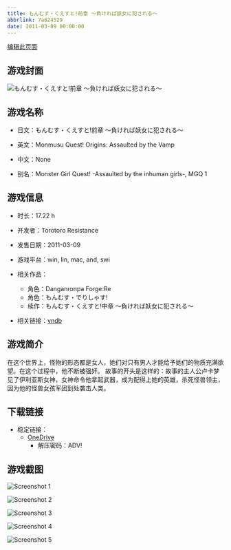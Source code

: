 ```yaml
---
title: もんむす・くえすと!前章 ～負ければ妖女に犯される～
abbrlink: 7a624529
date: 2011-03-09 00:00:00
---
```

[编辑此页面](https://github.com/ACG-3/ADV3-source/blob/main/source/_posts/games/MONMUSU.md)

## 游戏封面

![もんむす・くえすと!前章 ～負ければ妖女に犯される～](https://pan.timero.xyz/onedrive/img_lib_001/MONMUSU_cover.avif)


## 游戏名称

- 日文：もんむす・くえすと!前章 ～負ければ妖女に犯される～
- 英文：Monmusu Quest! Origins: Assaulted by the Vamp
- 中文：None

- 别名：Monster Girl Quest! -Assaulted by the inhuman girls-, MGQ 1


## 游戏信息

- 时长：17.22 h
- 开发者：Torotoro Resistance
- 发售日期：2011-03-09
- 游戏平台：win, lin, mac, and, swi
- 相关作品：
   - 角色：Danganronpa Forge:Re
   - 角色：もんむす・でりしゃす!
   - 续作：もんむす・くえすと!中章 ～負ければ妖女に犯される～

- 相关链接：[vndb](https://vndb.org/v5657)


## 游戏简介

在这个世界上，怪物的形态都是女人，她们对只有男人才能给予她们的物质充满欲望。在这个过程中，他不断被强奸。
故事的开头是这样的：故事的主人公卢卡梦见了伊利亚斯女神，女神命令他拿起武器，成为配得上她的英雄，杀死怪兽领主，因为他的怪兽女孩军团到处袭击人类。




## 下载链接

- 稳定链接：
    - [OneDrive](https://pan.timero.xyz/onedrive/adv_lib_001/MONMUSU)
        - 解压密码：ADV!



## 游戏截图


![Screenshot 1](https://pan.timero.xyz/onedrive/img_lib_001/MONMUSU_Screenshot_1.avif)

![Screenshot 2](https://pan.timero.xyz/onedrive/img_lib_001/MONMUSU_Screenshot_2.avif)

![Screenshot 3](https://pan.timero.xyz/onedrive/img_lib_001/MONMUSU_Screenshot_3.avif)

![Screenshot 4](https://pan.timero.xyz/onedrive/img_lib_001/MONMUSU_Screenshot_4.avif)

![Screenshot 5](https://pan.timero.xyz/onedrive/img_lib_001/MONMUSU_Screenshot_5.avif)

